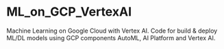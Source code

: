 # ML_on_GCP_VertexAI
Machine Learning on Google Cloud with Vertex AI. Code for build &amp; deploy ML/DL models using GCP components AutoML, AI Platform and Vertex AI. 
